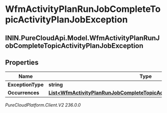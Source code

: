 # WfmActivityPlanRunJobCompleteTopicActivityPlanJobException

## ININ.PureCloudApi.Model.WfmActivityPlanRunJobCompleteTopicActivityPlanJobException

## Properties

|Name | Type | Description | Notes|
|------------ | ------------- | ------------- | -------------|
| **ExceptionType** | **string** |  | [optional] |
| **Occurrences** | [**List&lt;WfmActivityPlanRunJobCompleteTopicActivityPlanOccurrenceReference&gt;**](WfmActivityPlanRunJobCompleteTopicActivityPlanOccurrenceReference) |  | [optional] |



_PureCloudPlatform.Client.V2 236.0.0_
